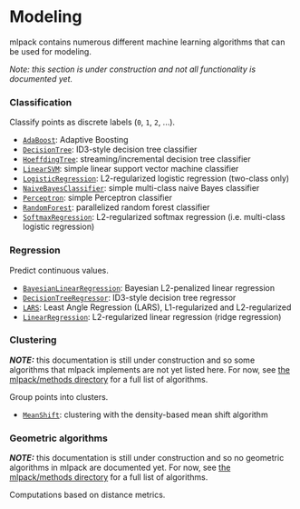 <object data="../img/pipeline-top-4.svg" type="image/svg+xml" id="pipeline-top">
</object>

# Modeling

mlpack contains numerous different machine learning algorithms that can be used
for modeling.

*Note: this section is under construction and not all functionality is
documented yet.*

### Classification

Classify points as discrete labels (`0`, `1`, `2`, ...).

 * [`AdaBoost`](methods/adaboost.md): Adaptive Boosting
 * [`DecisionTree`](methods/decision_tree.md): ID3-style decision tree
   classifier
 * [`HoeffdingTree`](methods/hoeffding_tree.md): streaming/incremental decision
   tree classifier
 * [`LinearSVM`](methods/linear_svm.md): simple linear support vector machine
   classifier
 * [`LogisticRegression`](methods/logistic_regression.md): L2-regularized
   logistic regression (two-class only)
 * [`NaiveBayesClassifier`](methods/naive_bayes_classifier.md): simple
   multi-class naive Bayes classifier
 * [`Perceptron`](methods/perceptron.md): simple Perceptron classifier
 * [`RandomForest`](methods/random_forest.md): parallelized random forest
   classifier
 * [`SoftmaxRegression`](methods/softmax_regression.md): L2-regularized
   softmax regression (i.e. multi-class logistic regression)

### Regression

Predict continuous values.

 * [`BayesianLinearRegression`](methods/bayesian_linear_regression.md):
   Bayesian L2-penalized linear regression
 * [`DecisionTreeRegressor`](methods/decision_tree_regressor.md): ID3-style
   decision tree regressor
 * [`LARS`](methods/lars.md): Least Angle Regression (LARS), L1-regularized and
   L2-regularized
 * [`LinearRegression`](methods/linear_regression.md): L2-regularized linear
   regression (ridge regression)

### Clustering

***NOTE:*** this documentation is still under construction and so some
algorithms that mlpack implements are not yet listed here.  For now, see
[the mlpack/methods directory](https://github.com/mlpack/mlpack/tree/master/src/mlpack/methods)
for a full list of algorithms.

Group points into clusters.

 * [`MeanShift`](methods/mean_shift.md): clustering with the density-based mean
   shift algorithm

### Geometric algorithms

***NOTE:*** this documentation is still under construction and so no geometric
algorithms in mlpack are documented yet.  For now, see
[the mlpack/methods directory](https://github.com/mlpack/mlpack/tree/master/src/mlpack/methods)
for a full list of algorithms.

Computations based on distance metrics.

<!-- TODO: add some -->

